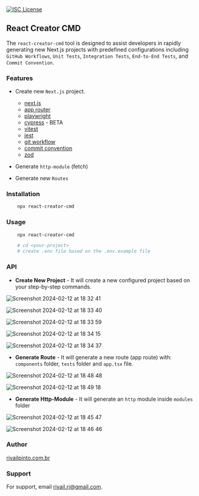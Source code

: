 

[![ISC License](https://img.shields.io/badge/License-ISC-green.svg)](https://choosealicense.com/licenses/isc/)

## React Creator CMD

The `react-creator-cmd` tool is designed to assist developers in rapidly generating new Next.js projects with predefined configurations including `GitHub Workflows`, `Unit Tests`, `Integration Tests`, `End-to-End Tests`, and `Commit Convention`.

### Features

- Create new `Next.js` project.

  - [next.js](https://nextjs.org/docs)
  - [app router](https://nextjs.org/docs/app/building-your-application/routing/defining-routes)
  - [playwright](https://playwright.dev/)
  - [cypress](https://www.cypress.io/) - BETA
  - [vitest](https://vitest.dev/)
  - [jest](https://jestjs.io/)
  - [git workflow](https://docs.github.com/en/actions/using-workflows)
  - [commit convention](https://www.conventionalcommits.org/en/v1.0.0/)
  - [zod](https://zod.dev/?id=introduction)

- Generate `http-module` (fetch)
- Generate new `Routes`

### Installation

```bash
    npx react-creator-cmd
```

### Usage

```bash
    npx react-creator-cmd

    # cd <your-project>
    # create .env file based on the .env.example file
```

### API

* **Create New Project** - It will create a new configured project based on your step-by-step commands.
  
![Screenshot 2024-02-12 at 18 32 41](https://github.com/rivailJunior/react-creator-cmd/assets/5783143/9fe7052b-753e-4cc0-b89f-0bd9db3d974d)

![Screenshot 2024-02-12 at 18 33 40](https://github.com/rivailJunior/react-creator-cmd/assets/5783143/65f2e773-5adf-41f6-a34e-090d2ccafffc)

![Screenshot 2024-02-12 at 18 33 59](https://github.com/rivailJunior/react-creator-cmd/assets/5783143/8ed7163c-e5e5-4d75-a93e-90510514cf15)

![Screenshot 2024-02-12 at 18 34 15](https://github.com/rivailJunior/react-creator-cmd/assets/5783143/b167ca04-7ce3-44fa-966d-6bfdd71f2fb2)

![Screenshot 2024-02-12 at 18 34 37](https://github.com/rivailJunior/react-creator-cmd/assets/5783143/43560f74-7aa9-44b5-a21a-9646e6a5e092)

* **Generate Route** - It will generate a new route (app route) with: `components` folder, `tests` folder and `app.tsx` file.

![Screenshot 2024-02-12 at 18 48 48](https://github.com/rivailJunior/react-creator-cmd/assets/5783143/3799a27c-5bcd-4e84-a5ab-0fed5ad19880)

![Screenshot 2024-02-12 at 18 49 18](https://github.com/rivailJunior/react-creator-cmd/assets/5783143/09ad17c0-110a-43d7-b732-0feb6a020d93)

* **Generate Http-Module** - It will generate an `http` module inside `modules` folder

![Screenshot 2024-02-12 at 18 45 47](https://github.com/rivailJunior/react-creator-cmd/assets/5783143/e5d145d1-c4a2-4b8e-aa09-e050238015ba)

![Screenshot 2024-02-12 at 18 46 46](https://github.com/rivailJunior/react-creator-cmd/assets/5783143/69e9cacd-da9d-422e-9d30-ed3f70c39f94)


### Author

[rivailpinto.com.br](https://rivailpinto.com.br)

### Support

For support, email rivail.rj@gmail.com.

